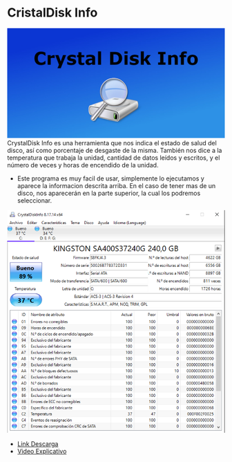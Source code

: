 # CristalDisk Info
![image](cristald.jpeg)
CrystalDisk Info es una herramienta que nos indica el estado de salud del disco, así como porcentaje de desgaste de la misma. También nos dice a la temperatura que trabaja la unidad, cantidad de datos leídos y escritos, y el número de veces y horas de encendido de la unidad.

- Este programa es muy facil de usar, simplemente lo ejecutamos y aparece la informacion descrita arriba. En el caso de tener mas de un disco, nos aparecerán en la parte superior, la cual los podremos seleccionar.  

![image](cristald1.PNG)

- [Link Descarga](https://osdn.net/projects/crystaldiskinfo/downloads/78693/CrystalDiskInfo9_0_0RC2.exe/)
- [Video Explicativo](https://youtu.be/4eaKKwcwBck)

